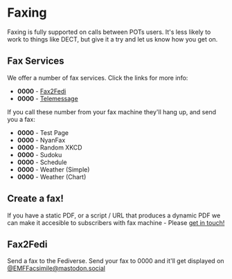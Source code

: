 # Faxing

Faxing is fully supported on calls between POTs users. It's less likely to work to things like DECT, but give it a try and let us know how you get on.

## Fax Services

We offer a number of fax services. Click the links for more info:  

* **0000** - [Fax2Fedi](#fax2fedi)
* **0000** - [Telemessage](telemessage.md)

If you call these number from your fax machine they'll hang up, and send you a fax:  

* **0000** - Test Page
* **0000** - NyanFax
* **0000** - Random XKCD
* **0000** - Sudoku
* **0000** - Schedule
* **0000** - Weather (Simple)
* **0000** - Weather (Chart)

## Create a fax!

If you have a static PDF, or a script / URL that produces a dynamic PDF we can make it accesible to subscribers with fax machine - Please [get in touch!](https://cutel.net/contact/)

## Fax2Fedi

Send a fax to the Fediverse. Send your fax to 0000 and it'll get displayed on [@EMFFacsimile@mastodon.social](https://mastodon.social/@EMFFacsimile)
